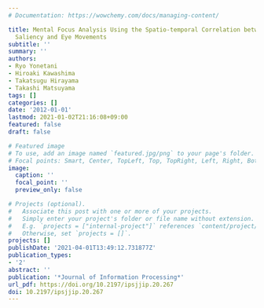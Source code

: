 ```yaml
---
# Documentation: https://wowchemy.com/docs/managing-content/

title: Mental Focus Analysis Using the Spatio-temporal Correlation between Visual
  Saliency and Eye Movements
subtitle: ''
summary: ''
authors:
- Ryo Yonetani
- Hiroaki Kawashima
- Takatsugu Hirayama
- Takashi Matsuyama
tags: []
categories: []
date: '2012-01-01'
lastmod: 2021-01-02T21:16:08+09:00
featured: false
draft: false

# Featured image
# To use, add an image named `featured.jpg/png` to your page's folder.
# Focal points: Smart, Center, TopLeft, Top, TopRight, Left, Right, BottomLeft, Bottom, BottomRight.
image:
  caption: ''
  focal_point: ''
  preview_only: false

# Projects (optional).
#   Associate this post with one or more of your projects.
#   Simply enter your project's folder or file name without extension.
#   E.g. `projects = ["internal-project"]` references `content/project/deep-learning/index.md`.
#   Otherwise, set `projects = []`.
projects: []
publishDate: '2021-04-01T13:49:12.731877Z'
publication_types:
- '2'
abstract: ''
publication: '*Journal of Information Processing*'
url_pdf: https://doi.org/10.2197/ipsjjip.20.267
doi: 10.2197/ipsjjip.20.267
---
```

